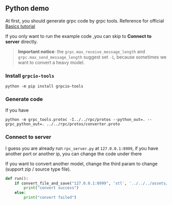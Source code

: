 ## Python demo

At first, you should generate grpc code by grpc tools. Reference for official [Basics tutorial](https://grpc.io/docs/languages/python/basics/)

If you only want to run the example code ,you can skip to **Connect to server** directly.

> **Important notice**: the `grpc.max_receive_message_length` and `grpc.max_send_message_length` suggest set `-1`, because sometimes we want to convert a heavy model.

### Install `grpcio-tools`

```shell script
python -m pip install grpcio-tools
```

### Generate code

If you have

```shell script
python -m grpc_tools.protoc -I../../rpc/protos --python_out=. --grpc_python_out=. ../../rpc/protos/converter.proto
```

### Connect to server

I guess you are already run `rpc_server.py` at `127.0.0.1:8999`, if you have another port or another ip, you can change the code under there

If you want to convert another model, change the third param to change (support zip / source type file).

```python
def run():
    if convert_file_and_save("127.0.0.1:8999", 'stl', '../../../assets/test.stl', 'test.glb.zip', True):
        print("convert success")
    else:
        print("convert failed")
```